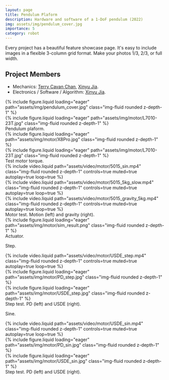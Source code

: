 ```yaml
---
layout: page
title: Pendulum Plaform
description: Hardware and software of a 1-DoF pendulum (2022)
img: assets/img/pendulum_cover.jpg
importance: 5
category: robot
---
```


Every project has a beautiful feature showcase page.
It's easy to include images in a flexible 3-column grid format.
Make your photos 1/3, 2/3, or full width.

## Project Members
* Mechanics: [Terry Cavan Chan](https://cde.nus.edu.sg/bme/bioroboticslab/author/terry-cavan-chan/), <u>Xinyu Jia</u>.
* Electronics / Software / Algorithm: <u>Xinyu Jia</u>.

<div class="row">
    <div class="col-sm mt-3 mt-md-0">
        {% include figure.liquid loading="eager" path="assets/img/pendulum_cover.jpg" class="img-fluid rounded z-depth-1" %}
    </div>
    <div class="col-sm mt-3 mt-md-0">
        {% include figure.liquid loading="eager" path="assets/img/motor/L7010-23T.jpg" class="img-fluid rounded z-depth-1" %}
    </div>
</div>
<div class="caption">
    Pendulum plaform.
</div>


<div class="row">
    <div class="col-sm mt-3 mt-md-0">
        {% include figure.liquid loading="eager" path="assets/img/motor/X8Pro.jpg" class="img-fluid rounded z-depth-1" %}
    </div>
    <div class="col-sm mt-3 mt-md-0">
        {% include figure.liquid loading="eager" path="assets/img/motor/L7010-23T.jpg" class="img-fluid rounded z-depth-1" %}
    </div>
</div>
<div class="caption">
    Test motor torque.
</div>


<div class="row">
    <div class="col-sm mt-3 mt-md-0">
        {% include video.liquid path="assets/video/motor/5015_sin.mp4" class="img-fluid rounded z-depth-1" controls=true muted=true autoplay=true loop=true %}
    </div>
    <div class="col-sm mt-3 mt-md-0">
        {% include video.liquid path="assets/video/motor/5015_5kg_slow.mp4" class="img-fluid rounded z-depth-1" controls=true muted=true autoplay=true loop=true %}
    </div>
    <div class="col-sm mt-3 mt-md-0">
        {% include video.liquid path="assets/video/motor/5015_gravity_5kg.mp4" class="img-fluid rounded z-depth-1" controls=true muted=true autoplay=true loop=true %}
    </div>
</div>
<div class="caption">
    Motor test. Motion (left) and gravity (right).
</div>


<div class="row">
    <div class="col-sm mt-3 mt-md-0">
        {% include figure.liquid loading="eager" path="assets/img/motor/sim_result.png" class="img-fluid rounded z-depth-1" %}
    </div>
</div>
<div class="caption">
    Actuator.
</div>


Step.

<div class="row">
    <div class="col-sm mt-3 mt-md-0">
        {% include video.liquid path="assets/video/motor/USDE_step.mp4" class="img-fluid rounded z-depth-1" controls=true muted=true autoplay=true loop=true %}
    </div>
    <div class="col-sm mt-3 mt-md-0">
        {% include figure.liquid loading="eager" path="assets/img/motor/PD_step.jpg" class="img-fluid rounded z-depth-1" %}
    </div>
    <div class="col-sm mt-3 mt-md-0">
        {% include figure.liquid loading="eager" path="assets/img/motor/USDE_step.jpg" class="img-fluid rounded z-depth-1" %}
    </div>
</div>
<div class="caption">
    Step test. PD (left) and USDE (right).
</div>


Sine.

<div class="row">
    <div class="col-sm mt-3 mt-md-0">
        {% include video.liquid path="assets/video/motor/USDE_sin.mp4" class="img-fluid rounded z-depth-1" controls=true muted=true autoplay=true loop=true %}
    </div>
    <div class="col-sm mt-3 mt-md-0">
        {% include figure.liquid loading="eager" path="assets/img/motor/PD_sin.jpg" class="img-fluid rounded z-depth-1" %}
    </div>
    <div class="col-sm mt-3 mt-md-0">
        {% include figure.liquid loading="eager" path="assets/img/motor/USDE_sin.jpg" class="img-fluid rounded z-depth-1" %}
    </div>
</div>
<div class="caption">
    Step test. PD (left) and USDE (right).
</div>

